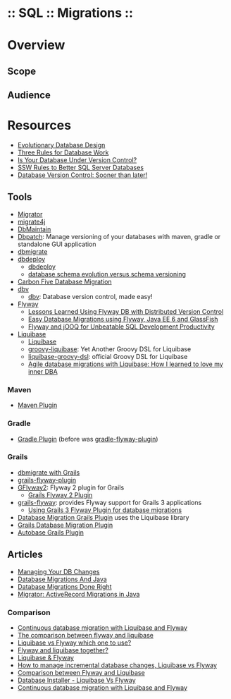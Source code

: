 :: SQL :: Migrations ::
=======================

# Overview

## Scope

## Audience

# Resources

- [Evolutionary Database Design](http://martinfowler.com/articles/evodb.html)
- [Three Rules for Database Work](http://odetocode.com/blogs/scott/archive/2008/01/30/three-rules-for-database-work.aspx)
- [Is Your Database Under Version Control?](https://blog.codinghorror.com/is-your-database-under-version-control/)
- [SSW Rules to Better SQL Server Databases](https://www.ssw.com.au/ssw/Standards/Rules/RulesToBetterSQLServerDatabases.aspx)
- [Database Version Control: Sooner than later!](http://diethardsteiner.blogspot.co.uk/2012/11/database-version-control-soon-than.html)

## Tools

- [Migrator](http://migrator.sourceforge.net/)
- [migrate4j](http://migrate4j.sourceforge.net/)
- [DbMaintain](http://www.dbmaintain.org/overview.html)
- [Dbpatch](https://github.com/m-szalik/dbpatch): Manage versioning of your databases with maven, gradle or standalone GUI application
- [dbmigrate](https://code.google.com/archive/p/dbmigrate/)
- [dbdeploy](http://dbdeploy.com/)
    - [dbdeploy](https://code.google.com/archive/p/dbdeploy/)
    - [database schema evolution versus schema versioning](https://oschmi.blogspot.co.uk/2012/02/database-schema-evolution-versus-schema.html)
- [Carbon Five Database Migration](https://code.google.com/archive/p/c5-db-migration/)
- [dbv](https://dbv.vizuina.com/)
    - [dbv](https://github.com/victorstanciu/dbv): Database version control, made easy!
- [Flyway](https://flywaydb.org/)
    - [Lessons Learned Using Flyway DB with Distributed Version Control](http://www.jeremyjarrell.com/using-flyway-db-with-distributed-version-control/)
    - [Easy Database Migrations using Flyway, Java EE 6 and GlassFish](http://www.hascode.com/2013/04/easy-database-migrations-using-flyway-java-ee-6-and-glassfish/)
    - [Flyway and jOOQ for Unbeatable SQL Development Productivity](https://blog.jooq.org/tag/database-migration/)
- [Liquibase](http://www.liquibase.org/)
    - [Liquibase](https://github.com/liquibase)
    - [groovy-liquibase](https://github.com/tlberglund/groovy-liquibase): Yet Another Groovy DSL for Liquibase
    - [liquibase-groovy-dsl](https://github.com/liquibase/liquibase-groovy-dsl): official Groovy DSL for Liquibase
    - [Agile database migrations with Liquibase: How I learned to love my inner DBA](http://techbeacon.com/agile-database-migrations-liquibase-how-i-learned-love-my-inner-dba)

### Maven

- [Maven Plugin](https://flywaydb.org/documentation/maven/)

### Gradle

- [Gradle Plugin](https://flywaydb.org/documentation/gradle/) (before was [gradle-flyway-plugin](https://github.com/ben-manes/gradle-flyway-plugin))

### Grails

- [dbmigrate with Grails](https://code.google.com/archive/p/dbmigrate/wikis/Grails.wiki)
- [grails-flyway-plugin](https://github.com/daniel-lima/grails-flyway-plugin)
- [GFlyway2](https://github.com/Vav1lon/GFlyway2): Flyway 2 plugin for Grails
    - [Grails Flyway 2 Plugin](https://grails.org/plugin/gflyway2)
- [grails-flyway](https://github.com/saw303/grails-flyway): provides Flyway support for Grails 3 applications
    - [Using Grails 3 Flyway Plugin for database migrations](https://www.wangler.io/blog/2016/grails-flyway-plugin.html)
- [Database Migration Grails Plugin](http://grails-plugins.github.io/grails-database-migration/1.4.0/) uses the Liquibase library
- [Grails Database Migration Plugin](http://grails.org/plugin/database-migration)
- [Autobase Grails Plugin](https://grails.org/plugin/autobase)

## Articles

- [Managing Your DB Changes](http://www.tikalk.com/managing-your-db-changes/)
- [Database Migrations And Java](https://techblog.bozho.net/database-migrations-and-java/)
- [Database Migrations Done Right](http://www.brunton-spall.co.uk/post/2014/05/06/database-migrations-done-right/)
- [Migrator: ActiveRecord Migrations in Java](http://www.jroller.com/obie/entry/migrator_activerecord_migrations_in_java)

### Comparison

- [Continuous database migration with Liquibase and Flyway](http://www.h-online.com/developer/features/Continuous-database-migration-with-Liquibase-and-Flyway-1860080.html)
- [The comparison between flyway and liquibase](https://graphofknowledge.appspot.com/similartech/liquibase&flyway)
- [Liquibase vs Flyway which one to use?](http://stackoverflow.com/questions/37385823/liquibase-vs-flyway-which-one-to-use/37411404#37411404)
- [Flyway and liquibase together?](http://stackoverflow.com/questions/39044851/flyway-and-liquibase-together/39052447#39052447)
- [Liquibase & Flyway](http://www.slideshare.net/asolntsev/liquibase-flyway-baltic-devops)
- [How to manage incremental database changes, Liquibase vs Flyway](http://blog.getsandbox.com/2014/07/20/how-to-manage-database-change/)
- [Comparison between Flyway and Liquibase](http://techieindescribable.blogspot.co.uk/2013/08/comparison-between-flyway-and-liquibase.html)
- [Database Installer - Liquibase Vs Flyway](http://lifetechnology-narin.blogspot.co.uk/2012/08/database-installer-liquibase-vs-flyway.html)
- [Continuous database migration with Liquibase and Flyway](http://www.h-online.com/developer/features/Continuous-database-migration-with-Liquibase-and-Flyway-1860080.html)

